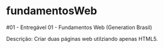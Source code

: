 # fundamentosWeb

<p> #01 - Entregável 01 - Fundamentos Web (Generation Brasil)</p>
<p> Descrição: Criar duas páginas web utilziando apenas HTML5.</p>
